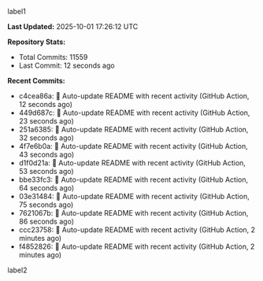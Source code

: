 
label1 
<!-- ACTIVITY_START -->
**Last Updated:** 2025-10-01 17:26:12 UTC

**Repository Stats:**
- Total Commits: 11559
- Last Commit: 12 seconds ago

**Recent Commits:**
- c4cea86a: 🤖 Auto-update README with recent activity (GitHub Action, 12 seconds ago)
- 449d687c: 🤖 Auto-update README with recent activity (GitHub Action, 23 seconds ago)
- 251a6385: 🤖 Auto-update README with recent activity (GitHub Action, 32 seconds ago)
- 4f7e6b0a: 🤖 Auto-update README with recent activity (GitHub Action, 43 seconds ago)
- d1f0d21a: 🤖 Auto-update README with recent activity (GitHub Action, 53 seconds ago)
- bbe33fc3: 🤖 Auto-update README with recent activity (GitHub Action, 64 seconds ago)
- 03e31484: 🤖 Auto-update README with recent activity (GitHub Action, 75 seconds ago)
- 7621067b: 🤖 Auto-update README with recent activity (GitHub Action, 86 seconds ago)
- ccc23758: 🤖 Auto-update README with recent activity (GitHub Action, 2 minutes ago)
- f4852826: 🤖 Auto-update README with recent activity (GitHub Action, 2 minutes ago)
<!-- ACTIVITY_END -->

label2
